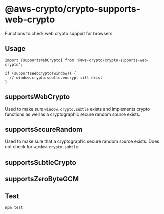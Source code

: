 # @aws-crypto/crypto-supports-web-crypto

Functions to check web crypto support for browsers.

## Usage

```
import {supportsWebCrypto} from '@aws-crypto/crypto-supports-web-crypto';

if (supportsWebCrypto(window)) {
  // window.crypto.subtle.encrypt will exist
}

```

## supportsWebCrypto

Used to make sure `window.crypto.subtle` exists and implements crypto functions
as well as a cryptographic secure random source exists.

## supportsSecureRandom

Used to make sure that a cryptographic secure random source exists.
Does not check for `window.crypto.subtle`.

## supportsSubtleCrypto

## supportsZeroByteGCM

## Test

`npm test`

